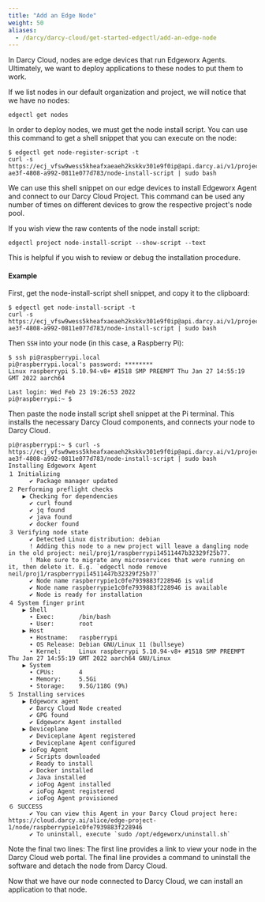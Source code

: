 ```yaml
---
title: "Add an Edge Node"
weight: 50
aliases:
  - /darcy/darcy-cloud/get-started-edgectl/add-an-edge-node
---
```


In Darcy Cloud, nodes are edge devices that run Edgeworx Agents. Ultimately, we want to deploy
applications to these nodes to put them to work.

If we list nodes in our default organization and project, we will notice that we have no nodes:

```shell
edgectl get nodes
```

In order to deploy nodes, we must get the node install script. You can use this command to get a
shell snippet that you can execute on the node:

```shell
$ edgectl get node-register-script -t
curl -s https://ecj_vfsw9wess5kheafxaeaeh2kskkv301e9f0ip@api.darcy.ai/v1/project/b75676cb-ae3f-4808-a992-0811e077d783/node-install-script | sudo bash
```

We can use this shell snippet on our edge devices to install Edgeworx Agent and connect to our Darcy
Cloud Project. This command can be used any number of times on different devices to grow the
respective project's node pool.

If you wish view the raw contents of the node install script:

```shell
edgectl project node-install-script --show-script --text
```

This is helpful if you wish to review or debug the installation procedure.

#### Example

First, get the node-install-script shell snippet, and copy it to the clipboard:

```shell
$ edgectl get node-install-script -t
curl -s https://ecj_vfsw9wess5kheafxaeaeh2kskkv301e9f0ip@api.darcy.ai/v1/project/b75676cb-ae3f-4808-a992-0811e077d783/node-install-script | sudo bash
```

Then `SSH` into your node (in this case, a Raspberry Pi):

```shell
$ ssh pi@raspberrypi.local
pi@raspberrypi.local's password: ********
Linux raspberrypi 5.10.94-v8+ #1518 SMP PREEMPT Thu Jan 27 14:55:19 GMT 2022 aarch64

Last login: Wed Feb 23 19:26:53 2022
pi@raspberrypi:~ $
```

Then paste the node install script shell snippet at the Pi terminal. This installs the necessary
Darcy Cloud components, and connects your node to Darcy Cloud.

```shell
pi@raspberrypi:~ $ curl -s https://ecj_vfsw9wess5kheafxaeaeh2kskkv301e9f0ip@api.darcy.ai/v1/project/b75676cb-ae3f-4808-a992-0811e077d783/node-install-script | sudo bash
Installing Edgeworx Agent
１ Initializing
      ✔ Package manager updated
２ Performing preflight checks
    ▶ Checking for dependencies
      ✔ curl found
      ✔ jq found
      ✔ java found
      ✔ docker found
３ Verifying node state
      ✔ Detected Linux distribution: debian
      ! Adding this node to a new project will leave a dangling node in the old project: neil/proj1/raspberrypi14511447b32329f25b77.
      ! Make sure to migrate any microservices that were running on it, then delete it. E.g. `edgectl node remove neil/proj1/raspberrypi14511447b32329f25b77`
      ✔ Node name raspberrypie1c0fe7939883f228946 is valid
      ✔ Node name raspberrypie1c0fe7939883f228946 is available
      ✔ Node is ready for installation
４ System finger print
    ▶ Shell
      ∙ Exec:       /bin/bash
      ∙ User:       root
    ▶ Host
      ∙ Hostname:   raspberrypi
      ∙ OS Release: Debian GNU/Linux 11 (bullseye)
      ∙ Kernel:     Linux raspberrypi 5.10.94-v8+ #1518 SMP PREEMPT Thu Jan 27 14:55:19 GMT 2022 aarch64 GNU/Linux
    ▶ System
      ∙ CPUs:       4
      ∙ Memory:     5.5Gi
      ∙ Storage:    9.5G/118G (9%)
５ Installing services
    ▶ Edgeworx agent
      ✔ Darcy Cloud Node created
      ✔ GPG found
      ✔ Edgeworx Agent installed
    ▶ Deviceplane
      ✔ Deviceplane Agent registered
      ✔ Deviceplane Agent configured
    ▶ ioFog Agent
      ✔ Scripts downloaded
      ✔ Ready to install
      ✔ Docker installed
      ✔ Java installed
      ✔ ioFog Agent installed
      ✔ ioFog Agent registered
      ✔ ioFog Agent provisioned
６ SUCCESS
      ✔ You can view this Agent in your Darcy Cloud project here: https://cloud.darcy.ai/alice/edge-project-1/node/raspberrypie1c0fe7939883f228946
      ✔ To uninstall, execute `sudo /opt/edgeworx/uninstall.sh`
```

Note the final two lines: The first line provides a link to view your node in the Darcy Cloud web
portal. The final line provides a command to uninstall the software and detach the node from Darcy
Cloud.

Now that we have our node connected to Darcy Cloud, we can install an application to that node.
